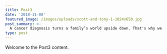 ```yaml
---
title: Post3
date: '2018-11-08'
featured_image: /images/uploads/scott-and-tony-1-1024x650.jpg
post_summary: >-
  A cancer diagnosis turns a family’s world upside down. That's why we're doing this.
type: post
---
```


Welcome to the Post3 content.